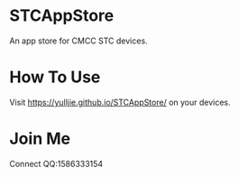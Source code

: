 # STCAppStore
An app store for CMCC STC devices.

# How To Use
Visit https://yulljie.github.io/STCAppStore/ on your devices.

# Join Me
Connect QQ:1586333154
